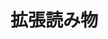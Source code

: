 # 拡張読み物

<!-- 生成AIの急速な進化は私たちの生活や仕事の在り方を大きく変えようとしていますが、その進化のスピードに追いつくのはますます困難になっています。arXivに発表されるAI論文の数は指数関数的に増加しており、Stable Diffusionは史上最も急成長したオープンソースプロジェクトの一つとなっています。AIアートツールMidjourneyのDiscordサーバーは数千万のメンバーを擁し、最大のゲームコミュニティをも超えています。最も注目を集めたのはOpenAIが発表したChatGPTで、わずか2ヶ月で1億ユーザーに達し、史上最速で成長した消費者向けアプリとなりました。AIと共に働くことを学ぶことは、急速に需要の高いスキルの一つとなっています。

AIを専門的に使用する人々はすぐに、出力の品質が入力に大きく依存することを学びます。プロンプトエンジニアリングという分野が、AIモデルの信頼性、効率性、正確性を向上させるためのベストプラクティスとして生まれました。中国のテクノロジー大手Baiduの共同創設者兼CEOであるRobin Liは、「10年後には世界の仕事の半分がプロンプトエンジニアリングに関わるだろう」と述べています。しかし、プロンプトエンジニアリングはMicrosoft Excelの熟練度に似た、多くの仕事で必要とされるスキルになると予想されており、それ自体が人気のある職業タイトルになることはないでしょう。この新しい変革の波は、私たちがコンピュータについて知っていたことをすべて変えています。私たちは毎回同じ結果を返すアルゴリズムを作成することに慣れていましたが、AIはそうではありません。AIの応答は決定論的ではなく、非決定論的です。数十年間にわたってムーアの法則のおかげで、リアルタイム計算をほとんど無視できるコストで期待するようになり、コストとレイテンシが再び重要な要素となっています。これらのモデルが自信を持って誤った情報を生成する傾向があることが最大の障害であり、これを幻覚と呼びますが、このために私たちは自分の仕事の正確性を評価する方法を再考する必要があります。

私たちは2020年のGPT-3ベータ版から生成AIと共に仕事をしてきましたが、モデルが進化するにつれて、多くの初期のプロンプトのトリックやハックはもはや必要なくなりました。時間が経つにつれて、新しいモデルでも役立つ一貫した原則が現れ、テキスト生成や画像生成の両方に適用されました。私たちはこれらの時代を超えた原則に基づいてこの本を書き、今後5年間でAIに何が起こっても役立つスキルを学ぶ手助けをします。AIと共に働く鍵は、「すべてを変える魔法のような言葉を最後に追加する方法を見つけること」ではなく、OpenAIの共同創設者Sam Altmanが述べるように、「アイデアの質と、自分が何を求めているかの理解」にあります。5年後に「プロンプトエンジニアリング」と呼ばれるかどうかはわかりませんが、生成AIと効果的に働くことはますます重要になります。 -->